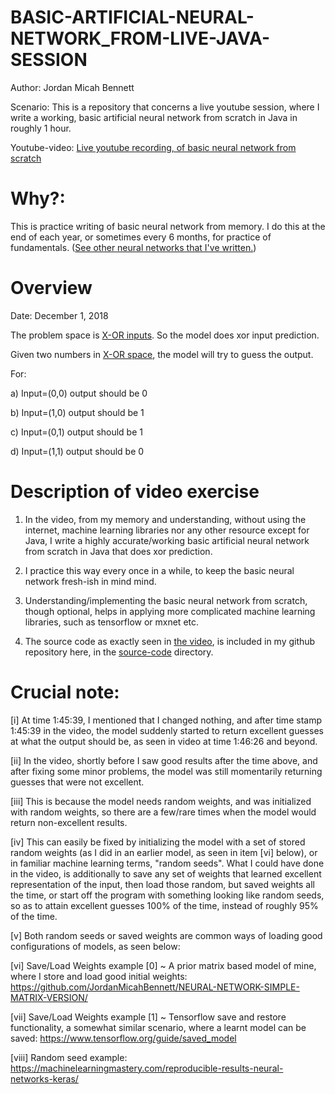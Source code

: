 # BASIC-ARTIFICIAL-NEURAL-NETWORK_FROM-LIVE-JAVA-SESSION

  Author: Jordan Micah Bennett
  
  Scenario: This is a repository that concerns a live youtube session, where I write a working, basic artificial neural network from scratch in Java in roughly 1 hour. 

  Youtube-video: [Live youtube recording, of basic neural network from scratch](https://www.youtube.com/watch?v=OhRkCb8XGj0)
  
  Why?: 
  ====
  This is practice writing of basic neural network from memory. I do this at the end of each year, or sometimes every 6 months, for practice of fundamentals. ([See other neural networks that  I've written.](https://github.com/JordanMicahBennett/NEURAL_NETWORK_PRACTICE))
  
  
  Overview
  ====
  Date: December 1, 2018
  
  The problem space is [X-OR inputs](https://en.wikipedia.org/wiki/XOR_gate). So the model does xor input prediction.
  
  Given two numbers in [X-OR space](https://en.wikipedia.org/wiki/XOR_gate), the model will try to guess the output.
  
  For:
  
  a) Input=(0,0) output should be 0
  
  b) Input=(1,0) output should be 1
  
  c) Input=(0,1) output should be 1
  
  d) Input=(1,1) output should be 0
  
 
Description of video exercise
====

1. In the video, from my memory and understanding, without using the internet, machine learning libraries nor any other resource except for Java, I write a highly accurate/working basic artificial neural network from scratch in Java that does xor prediction.

2. I practice this way every once in a while, to keep the basic neural network fresh-ish in mind mind.

3. Understanding/implementing the basic neural network from scratch, though optional, helps in applying more complicated machine learning libraries, such as tensorflow or mxnet etc.

4. The source code as exactly seen in [the video](https://www.youtube.com/watch?v=OhRkCb8XGj0
), is included in my github repository here, in the [source-code](https://github.com/JordanMicahBennett/BASIC-ARTIFICIAL-NEURAL-NETWORK_FROM-LIVE-JAVA-SESSION/tree/master/source%20code) directory.







Crucial note:
====
[i] At time 1:45:39, I mentioned that I changed nothing, and after time stamp 1:45:39 in the video, the model suddenly started to return excellent guesses at what the output should be, as seen in video at time 1:46:26 and beyond.

[ii] In the video, shortly before I saw good results after the time above, and after fixing some minor problems, the model was still momentarily returning guesses that were not excellent.

[iii] This is because the model needs random weights, and was initialized with random weights, so there are a few/rare times when the model would return non-excellent results. 

[iv] This can easily be fixed by initializing the model with a set of stored random weights (as I did in an earlier model, as seen in item [vi] below), or in familiar machine learning terms, "random seeds". What I could have done in the video, is additionally to save any set of weights that learned excellent representation of the input, then load those random, but saved weights all the time, or start off the program with something looking like random seeds, so as to attain excellent guesses 100% of the time, instead of roughly 95% of the time.

[v] Both random seeds or saved weights are common ways of loading good configurations of models, as seen below:

[vi] Save/Load Weights example [0] ~ A prior matrix based model of mine, where I store and load good initial weights: https://github.com/JordanMicahBennett/NEURAL-NETWORK-SIMPLE-MATRIX-VERSION/

[vii] Save/Load Weights example [1] ~ Tensorflow save and restore functionality, a somewhat similar scenario, where a learnt model can be saved: https://www.tensorflow.org/guide/saved_model

[viii] Random seed example: 
https://machinelearningmastery.com/reproducible-results-neural-networks-keras/




